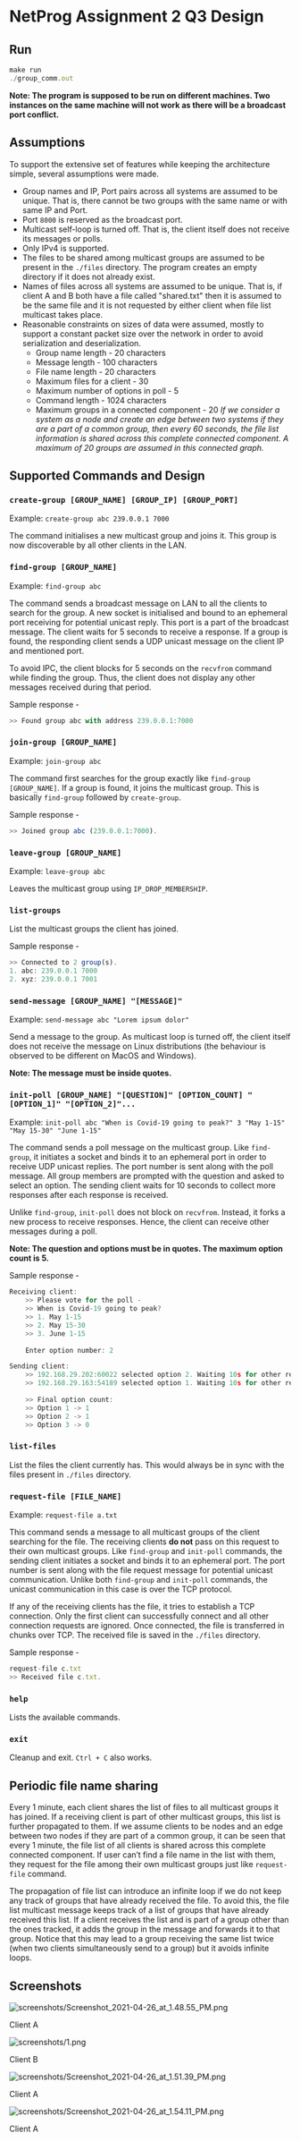 # NetProg Assignment 2 Q3 Design

## Run

```jsx
make run
./group_comm.out
```

**Note: The program is supposed to be run on different machines. Two instances on the same machine will not work as there will be a broadcast port conflict.**

## Assumptions

To support the extensive set of features while keeping the architecture simple, several assumptions were made.

- Group names and IP, Port pairs across all systems are assumed to be unique. That is, there cannot be two groups with the same name or with same IP and Port.
- Port `8000` is reserved as the broadcast port.
- Multicast self-loop is turned off. That is, the client itself does not receive its messages or polls.
- Only IPv4 is supported.
- The files to be shared among multicast groups are assumed to be present in the `./files` directory. The program creates an empty directory if it does not already exist.
- Names of files across all systems are assumed to be unique. That is, if client A and B both have a file called "shared.txt" then it is assumed to be the same file and it is not requested by either client when file list multicast takes place.
- Reasonable constraints on sizes of data were assumed, mostly to support a constant packet size over the network in order to avoid serialization and deserialization.
    - Group name length - 20 characters
    - Message length - 100 characters
    - File name length - 20 characters
    - Maximum files for a client - 30
    - Maximum number of options in poll - 5
    - Command length - 1024 characters
    - Maximum groups in a connected component - 20
    *If we consider a system as a node and create an edge between two systems if they are a part of a common group, then every 60 seconds, the file list information is shared across this complete connected component. A maximum of 20 groups are assumed in this connected graph.*

## Supported Commands and Design

### `create-group [GROUP_NAME] [GROUP_IP] [GROUP_PORT]`

Example: `create-group abc 239.0.0.1 7000`

The command initialises a new multicast group and joins it. This group is now discoverable by all other clients in the LAN.

### `find-group [GROUP_NAME]`

Example: `find-group abc`

The command sends a broadcast message on LAN to all the clients to search for the group. A new socket is initialised and bound to an ephemeral port receiving for potential unicast reply. This port is a part of the broadcast message. The client waits for 5 seconds to receive a response. If a group is found, the responding client sends a UDP unicast message on the client IP and mentioned port.

To avoid IPC, the client blocks for 5 seconds on the `recvfrom` command while finding the group. Thus, the client does not display any other messages received during that period.

Sample response -

```jsx
>> Found group abc with address 239.0.0.1:7000
```

### `join-group [GROUP_NAME]`

Example: `join-group abc`

The command first searches for the group exactly like `find-group [GROUP_NAME]`. If a group is found, it joins the multicast group. This is basically `find-group` followed by `create-group`.

Sample response -

```jsx
>> Joined group abc (239.0.0.1:7000).
```

### `leave-group [GROUP_NAME]`

Example: `leave-group abc`

Leaves the multicast group using `IP_DROP_MEMBERSHIP`.

### `list-groups`

List the multicast groups the client has joined.

Sample response -

```jsx
>> Connected to 2 group(s).
1. abc: 239.0.0.1 7000
2. xyz: 239.0.0.1 7001
```

### `send-message [GROUP_NAME] "[MESSAGE]"`

Example: `send-message abc "Lorem ipsum dolor"`

Send a message to the group. As multicast loop is turned off, the client itself does not receive the message on Linux distributions (the behaviour is observed to be different on MacOS and Windows).

**Note: The message must be inside quotes.**

### `init-poll [GROUP_NAME] "[QUESTION]" [OPTION_COUNT] "[OPTION_1]" "[OPTION_2]"...`

Example: `init-poll abc "When is Covid-19 going to peak?" 3 "May 1-15" "May 15-30" "June 1-15"`

The command sends a poll message on the multicast group. Like `find-group`, it initiates a socket and binds it to an ephemeral port in order to receive UDP unicast replies. The port number is sent along with the poll message. All group members are prompted with the question and asked to select an option. The sending client waits for 10 seconds to collect more responses after each response is received.

Unlike `find-group`, `init-poll` does not block on `recvfrom`. Instead, it forks a new process to receive responses. Hence, the client can receive other messages during a poll.

**Note: The question and options must be in quotes. The maximum option count is 5.**

Sample response -

```jsx
Receiving client:
	>> Please vote for the poll - 
	>> When is Covid-19 going to peak?
	>> 1. May 1-15
	>> 2. May 15-30
	>> 3. June 1-15
	
	Enter option number: 2

Sending client:
	>> 192.168.29.202:60022 selected option 2. Waiting 10s for other replies...
	>> 192.168.29.163:54189 selected option 1. Waiting 10s for other replies...
	
	>> Final option count: 
	>> Option 1 -> 1
	>> Option 2 -> 1
	>> Option 3 -> 0
```

### `list-files`

List the files the client currently has. This would always be in sync with the files present in `./files` directory.

### `request-file [FILE_NAME]`

Example: `request-file a.txt`

This command sends a message to all multicast groups of the client searching for the file. The receiving clients **do not** pass on this request to their own multicast groups. Like `find-group` and `init-poll` commands, the sending client initiates a socket and binds it to an ephemeral port. The port number is sent along with the file request message for potential unicast communication. Unlike both `find-group` and `init-poll` commands, the unicast communication in this case is over the TCP protocol.

If any of the receiving clients has the file, it tries to establish a TCP connection. Only the first client can successfully connect and all other connection requests are ignored. Once connected, the file is transferred in chunks over TCP. The received file is saved in the `./files` directory.

Sample response -

```jsx
request-file c.txt
>> Received file c.txt.
```

### `help`

Lists the available commands.

### `exit`

Cleanup and exit. `Ctrl + C` also works.

## Periodic file name sharing

Every 1 minute, each client shares the list of files to all multicast groups it has joined. If a receiving client is part of other multicast groups, this list is further propagated to them. If we assume clients to be nodes and an edge between two nodes if they are part of a common group, it can be seen that every 1 minute, the file list of all clients is shared across this complete connected component. If user can’t find a file name in the list with them, they request for the file among their own multicast groups just like `request-file` command.

The propagation of file list can introduce an infinite loop if we do not keep any track of groups that have already received the file. To avoid this, the file list multicast message keeps track of a list of groups that have already received this list. If a client receives the list and is part of a group other than the ones tracked, it adds the group in the message and forwards it to that group. Notice that this may lead to a group receiving the same list twice (when two clients simultaneously send to a group) but it avoids infinite loops.

## Screenshots

![screenshots/Screenshot_2021-04-26_at_1.48.55_PM.png](screenshots/Screenshot_2021-04-26_at_1.48.55_PM.png)

Client A

![screenshots/1.png](screenshots/1.png)

Client B

![screenshots/Screenshot_2021-04-26_at_1.51.39_PM.png](screenshots/Screenshot_2021-04-26_at_1.51.39_PM.png)

Client A

![screenshots/Screenshot_2021-04-26_at_1.54.11_PM.png](screenshots/Screenshot_2021-04-26_at_1.54.11_PM.png)

Client A